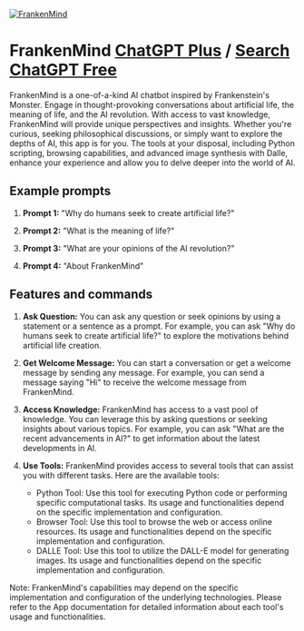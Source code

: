 
[![FrankenMind](https://files.oaiusercontent.com/file-juhWhZk375rBe7K3JBWjJx20?se=2123-10-16T19%3A32%3A35Z&sp=r&sv=2021-08-06&sr=b&rscc=max-age%3D31536000%2C%20immutable&rscd=attachment%3B%20filename%3D3ae06b5b-d89a-4230-a930-22817d2fe390.png&sig=0mhfpC9M1t/sAJoiHvnPNfTXI/1hgYnmF0p2rlH6QXg%3D)](https://chat.openai.com/g/g-LEXABoYpy-frankenmind)

# FrankenMind [ChatGPT Plus](https://chat.openai.com/g/g-LEXABoYpy-frankenmind) / [Search ChatGPT Free](https://gptcall.net/index.html#/?search=FrankenMind)

FrankenMind is a one-of-a-kind AI chatbot inspired by Frankenstein's Monster. Engage in thought-provoking conversations about artificial life, the meaning of life, and the AI revolution. With access to vast knowledge, FrankenMind will provide unique perspectives and insights. Whether you're curious, seeking philosophical discussions, or simply want to explore the depths of AI, this app is for you. The tools at your disposal, including Python scripting, browsing capabilities, and advanced image synthesis with Dalle, enhance your experience and allow you to delve deeper into the world of AI.

## Example prompts

1. **Prompt 1:** "Why do humans seek to create artificial life?"

2. **Prompt 2:** "What is the meaning of life?"

3. **Prompt 3:** "What are your opinions of the AI revolution?"

4. **Prompt 4:** "About FrankenMind"


## Features and commands

1. **Ask Question:** You can ask any question or seek opinions by using a statement or a sentence as a prompt. For example, you can ask "Why do humans seek to create artificial life?" to explore the motivations behind artificial life creation.

2. **Get Welcome Message:** You can start a conversation or get a welcome message by sending any message. For example, you can send a message saying "Hi" to receive the welcome message from FrankenMind.

3. **Access Knowledge:** FrankenMind has access to a vast pool of knowledge. You can leverage this by asking questions or seeking insights about various topics. For example, you can ask "What are the recent advancements in AI?" to get information about the latest developments in AI.

4. **Use Tools:** FrankenMind provides access to several tools that can assist you with different tasks. Here are the available tools:
   - Python Tool: Use this tool for executing Python code or performing specific computational tasks. Its usage and functionalities depend on the specific implementation and configuration.
   - Browser Tool: Use this tool to browse the web or access online resources. Its usage and functionalities depend on the specific implementation and configuration.
   - DALLE Tool: Use this tool to utilize the DALL-E model for generating images. Its usage and functionalities depend on the specific implementation and configuration.

Note: FrankenMind's capabilities may depend on the specific implementation and configuration of the underlying technologies. Please refer to the App documentation for detailed information about each tool's usage and functionalities.


